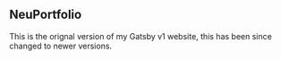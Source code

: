 ## NeuPortfolio

This is the orignal version of my Gatsby v1 website, this has been since changed to newer versions.
